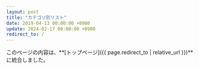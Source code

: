 ```yaml
---
layout: post
title: "カテゴリ別リスト"
date: 2019-04-13 00:00:00 +0900
update: 2024-02-17 00:00:00 +0900
redirect_to: /
---
```


このページの内容は、**[トップページ]({{ page.redirect_to | relative_url }})**に統合しました。
